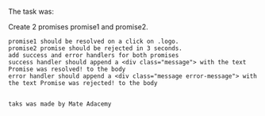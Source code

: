 The task was:

Create 2 promises promise1 and promise2.

    promise1 should be resolved on a click on .logo.
    promise2 promise should be rejected in 3 seconds.
    add success and error handlers for both promises
    success handler should append a <div class="message"> with the text Promise was resolved! to the body
    error handler should append a <div class="message error-message"> with the text Promise was rejected! to the body


    taks was made by Mate Adacemy
